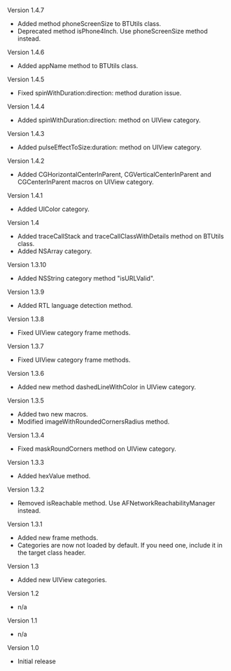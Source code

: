 Version 1.4.7
- Added method phoneScreenSize to BTUtils class.
- Deprecated method isPhone4Inch. Use phoneScreenSize method instead.

Version 1.4.6
- Added appName method to BTUtils class.

Version 1.4.5
- Fixed spinWithDuration:direction: method duration issue.

Version 1.4.4
- Added spinWithDuration:direction: method on UIView category.

Version 1.4.3
- Added pulseEffectToSize:duration: method on UIView category.

Version 1.4.2
- Added CGHorizontalCenterInParent, CGVerticalCenterInParent and CGCenterInParent macros on UIView category.

Version 1.4.1
- Added UIColor category.

Version 1.4
- Added traceCallStack and traceCallClassWithDetails method on BTUtils class.
- Added NSArray category.

Version 1.3.10
- Added NSString category method "isURLValid".

Version 1.3.9
- Added RTL language detection method.

Version 1.3.8
- Fixed UIView category frame methods.

Version 1.3.7
- Fixed UIView category frame methods.

Version 1.3.6
- Added new method dashedLineWithColor in UIView category.

Version 1.3.5
- Added two new macros.
- Modified imageWithRoundedCornersRadius method.

Version 1.3.4
- Fixed maskRoundCorners method on UIView category.

Version 1.3.3
- Added hexValue method.

Version 1.3.2
- Removed isReachable method. Use AFNetworkReachabilityManager instead.

Version 1.3.1
- Added new frame methods.
- Categories are now not loaded by default. If you need one, include it in the target class header.

Version 1.3
- Added new UIView categories.

Version 1.2
- n/a

Version 1.1
- n/a

Version 1.0
- Initial release
